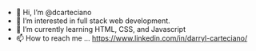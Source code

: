 - 👋 Hi, I’m @dcarteciano
- 👀 I’m interested in full stack web development.
- 🌱 I’m currently learning HTML, CSS, and Javascript
- 📫 How to reach me ... https://www.linkedin.com/in/darryl-carteciano/

<!---
dcarteciano/dcarteciano is a ✨ special ✨ repository because its `README.md` (this file) appears on your GitHub profile.
You can click the Preview link to take a look at your changes.
--->
